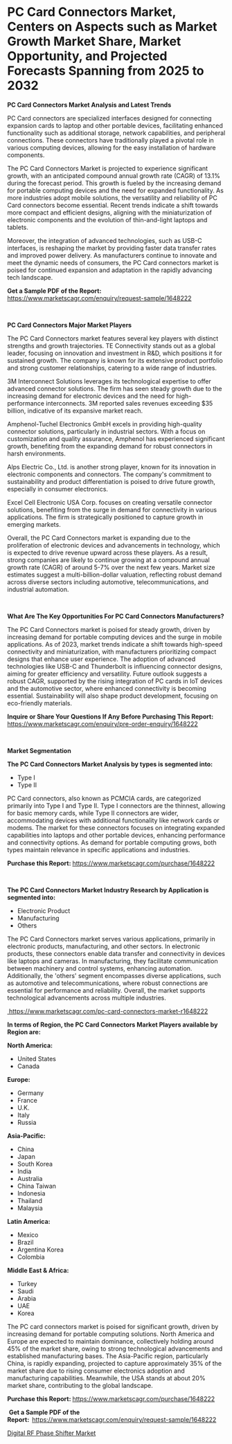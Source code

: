 <p><h1>PC Card Connectors Market, Centers on Aspects such as Market Growth Market Share, Market Opportunity, and Projected Forecasts Spanning from 2025 to 2032</h1></p><p><strong>PC Card Connectors Market Analysis and Latest Trends</strong></p>
<p><p>PC Card connectors are specialized interfaces designed for connecting expansion cards to laptop and other portable devices, facilitating enhanced functionality such as additional storage, network capabilities, and peripheral connections. These connectors have traditionally played a pivotal role in various computing devices, allowing for the easy installation of hardware components.</p><p>The PC Card Connectors Market is projected to experience significant growth, with an anticipated compound annual growth rate (CAGR) of 13.1% during the forecast period. This growth is fueled by the increasing demand for portable computing devices and the need for expanded functionality. As more industries adopt mobile solutions, the versatility and reliability of PC Card connectors become essential. Recent trends indicate a shift towards more compact and efficient designs, aligning with the miniaturization of electronic components and the evolution of thin-and-light laptops and tablets.</p><p>Moreover, the integration of advanced technologies, such as USB-C interfaces, is reshaping the market by providing faster data transfer rates and improved power delivery. As manufacturers continue to innovate and meet the dynamic needs of consumers, the PC Card connectors market is poised for continued expansion and adaptation in the rapidly advancing tech landscape.</p></p>
<p><strong>Get a Sample PDF of the Report:&nbsp;</strong> <a href="https://www.marketscagr.com/enquiry/request-sample/1648222?utm_campaign=2176&utm_medium=2&utm_source=Github&utm_content=ia&utm_term=06042025&utm_id=pc-card-connectors">https://www.marketscagr.com/enquiry/request-sample/1648222</a></p>
<p>&nbsp;</p>
<p><strong>PC Card Connectors Major Market Players</strong></p>
<p><p>The PC Card Connectors market features several key players with distinct strengths and growth trajectories. TE Connectivity stands out as a global leader, focusing on innovation and investment in R&D, which positions it for sustained growth. The company is known for its extensive product portfolio and strong customer relationships, catering to a wide range of industries.</p><p>3M Interconnect Solutions leverages its technological expertise to offer advanced connector solutions. The firm has seen steady growth due to the increasing demand for electronic devices and the need for high-performance interconnects. 3M reported sales revenues exceeding $35 billion, indicative of its expansive market reach.</p><p>Amphenol-Tuchel Electronics GmbH excels in providing high-quality connector solutions, particularly in industrial sectors. With a focus on customization and quality assurance, Amphenol has experienced significant growth, benefiting from the expanding demand for robust connectors in harsh environments.</p><p>Alps Electric Co., Ltd. is another strong player, known for its innovation in electronic components and connectors. The company's commitment to sustainability and product differentiation is poised to drive future growth, especially in consumer electronics.</p><p>Excel Cell Electronic USA Corp. focuses on creating versatile connector solutions, benefiting from the surge in demand for connectivity in various applications. The firm is strategically positioned to capture growth in emerging markets.</p><p>Overall, the PC Card Connectors market is expanding due to the proliferation of electronic devices and advancements in technology, which is expected to drive revenue upward across these players. As a result, strong companies are likely to continue growing at a compound annual growth rate (CAGR) of around 5-7% over the next few years. Market size estimates suggest a multi-billion-dollar valuation, reflecting robust demand across diverse sectors including automotive, telecommunications, and industrial automation.</p></p>
<p>&nbsp;</p>
<p><strong>What Are The Key Opportunities For PC Card Connectors Manufacturers?</strong></p>
<p><p>The PC Card Connectors market is poised for steady growth, driven by increasing demand for portable computing devices and the surge in mobile applications. As of 2023, market trends indicate a shift towards high-speed connectivity and miniaturization, with manufacturers prioritizing compact designs that enhance user experience. The adoption of advanced technologies like USB-C and Thunderbolt is influencing connector designs, aiming for greater efficiency and versatility. Future outlook suggests a robust CAGR, supported by the rising integration of PC cards in IoT devices and the automotive sector, where enhanced connectivity is becoming essential. Sustainability will also shape product development, focusing on eco-friendly materials.</p></p>
<p><strong>Inquire or Share Your Questions If Any Before Purchasing This Report:</strong> <a href="https://www.marketscagr.com/enquiry/pre-order-enquiry/1648222?utm_campaign=2176&utm_medium=2&utm_source=Github&utm_content=ia&utm_term=06042025&utm_id=pc-card-connectors">https://www.marketscagr.com/enquiry/pre-order-enquiry/1648222</a></p>
<p>&nbsp;</p>
<p><strong>Market Segmentation</strong></p>
<p><strong>The PC Card Connectors Market Analysis by types is segmented into:</strong></p>
<p><ul><li>Type I</li><li>Type II</li></ul></p>
<p><p>PC Card connectors, also known as PCMCIA cards, are categorized primarily into Type I and Type II. Type I connectors are the thinnest, allowing for basic memory cards, while Type II connectors are wider, accommodating devices with additional functionality like network cards or modems. The market for these connectors focuses on integrating expanded capabilities into laptops and other portable devices, enhancing performance and connectivity options. As demand for portable computing grows, both types maintain relevance in specific applications and industries.</p></p>
<p><strong>Purchase this Report:&nbsp;</strong><a href="https://www.marketscagr.com/purchase/1648222?utm_campaign=2176&utm_medium=2&utm_source=Github&utm_content=ia&utm_term=06042025&utm_id=pc-card-connectors">https://www.marketscagr.com/purchase/1648222</a></p>
<p>&nbsp;</p>
<p><strong>The PC Card Connectors Market Industry Research by Application is segmented into:</strong></p>
<p><ul><li>Electronic Product</li><li>Manufacturing</li><li>Others</li></ul></p>
<p><p>The PC Card Connectors market serves various applications, primarily in electronic products, manufacturing, and other sectors. In electronic products, these connectors enable data transfer and connectivity in devices like laptops and cameras. In manufacturing, they facilitate communication between machinery and control systems, enhancing automation. Additionally, the 'others' segment encompasses diverse applications, such as automotive and telecommunications, where robust connections are essential for performance and reliability. Overall, the market supports technological advancements across multiple industries.</p></p>
<p><a href="https://www.marketscagr.com/pc-card-connectors-market-r1648222?utm_campaign=2176&utm_medium=2&utm_source=Github&utm_content=ia&utm_term=06042025&utm_id=pc-card-connectors">&nbsp;https://www.marketscagr.com/pc-card-connectors-market-r1648222</a></p>
<p><strong>In terms of Region, the PC Card Connectors Market Players available by Region are:</strong></p>
<p>
    <p> <strong> North America: </strong>
        <ul>
            <li>United States</li>
            <li>Canada</li>
        </ul>
        </p> 
    <p> <strong> Europe: </strong>
        <ul>
            <li>Germany</li>
            <li>France</li>
            <li>U.K.</li>
            <li>Italy</li>
            <li>Russia</li>
        </ul>
        </p> 
    <p> <strong> Asia-Pacific: </strong>
        <ul>
            <li>China</li>
            <li>Japan</li>
            <li>South Korea</li>
            <li>India</li>
            <li>Australia</li>
            <li>China Taiwan</li>
            <li>Indonesia</li>
            <li>Thailand</li>
            <li>Malaysia</li>
        </ul>
        </p> 
    <p> <strong> Latin America: </strong>
        <ul>
            <li>Mexico</li>
            <li>Brazil</li>
            <li>Argentina Korea</li>
            <li>Colombia</li>
        </ul>
        </p> 
    <p> <strong> Middle East & Africa: </strong>
        <ul>
            <li>Turkey</li>
            <li>Saudi</li>
            <li>Arabia</li>
            <li>UAE</li>
            <li>Korea</li>
        </ul>
    </p>
    </p>
<p><p>The PC card connectors market is poised for significant growth, driven by increasing demand for portable computing solutions. North America and Europe are expected to maintain dominance, collectively holding around 45% of the market share, owing to strong technological advancements and established manufacturing bases. The Asia-Pacific region, particularly China, is rapidly expanding, projected to capture approximately 35% of the market share due to rising consumer electronics adoption and manufacturing capabilities. Meanwhile, the USA stands at about 20% market share, contributing to the global landscape.</p></p>
<p><strong>Purchase this Report: </strong><a href="https://www.marketscagr.com/purchase/1648222?utm_campaign=2176&utm_medium=2&utm_source=Github&utm_content=ia&utm_term=06042025&utm_id=pc-card-connectors">https://www.marketscagr.com/purchase/1648222</a></p>
<p>&nbsp;<strong>Get a Sample PDF of the Report:&nbsp;&nbsp;</strong><a href="https://www.marketscagr.com/enquiry/request-sample/1648222?utm_campaign=2176&utm_medium=2&utm_source=Github&utm_content=ia&utm_term=06042025&utm_id=pc-card-connectors">https://www.marketscagr.com/enquiry/request-sample/1648222</a></p>
<p><strong></strong></p>
<p><p><a href="https://github.com/elizabethdagraca/Market-Research-Report-List-5/blob/main/digital-rf-phase-shifter-market.md?utm_campaign=2176&utm_medium=2&utm_source=Github&utm_content=ia&utm_term=06042025&utm_id=pc-card-connectors">Digital RF Phase Shifter Market</a></p></p>